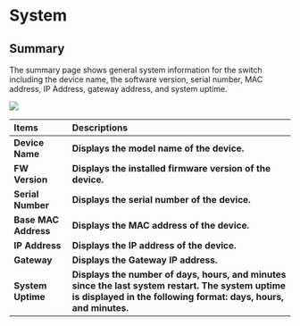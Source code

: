 # System

## **Summary**

The summary page shows general system information for the switch including the device name, the software version, serial number, MAC address, IP Address, gateway address, and system uptime.

![](https://lh6.googleusercontent.com/lvmhpkolXArV_tTUuXziuXK9MBq_D7iYyk1mbjWlIVTobx8GrLKrFWtwfyYGnhvlJ8RTyJd3485MWULUO4eN8rxSoDLIgs21lrmT0MJ0100uLV2C_pfAUM2hAFKl2-7ux0EBR9o)

| Items | **Descriptions** |
| :--- | :--- |
| **Device Name** | **Displays the model name of the device.** |
| **FW Version** | **Displays the installed firmware version of the device.** |
| **Serial Number** | **Displays the serial number of the device.** |
| **Base MAC Address** | **Displays the MAC address of the device.** |
| **IP Address** | **Displays the IP address of the device.** |
| **Gateway** | **Displays the Gateway IP address.** |
| **System Uptime** | **Displays the number of days, hours, and minutes since the last system restart. The system uptime is displayed in the following format: days, hours, and minutes.** |

